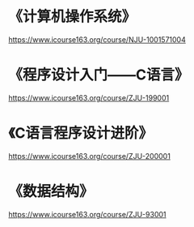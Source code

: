 # 《计算机操作系统》
https://www.icourse163.org/course/NJU-1001571004

# 《程序设计入门——C语言》
https://www.icourse163.org/course/ZJU-199001

# 《C语言程序设计进阶》
https://www.icourse163.org/course/ZJU-200001

# 《数据结构》
https://www.icourse163.org/course/ZJU-93001
